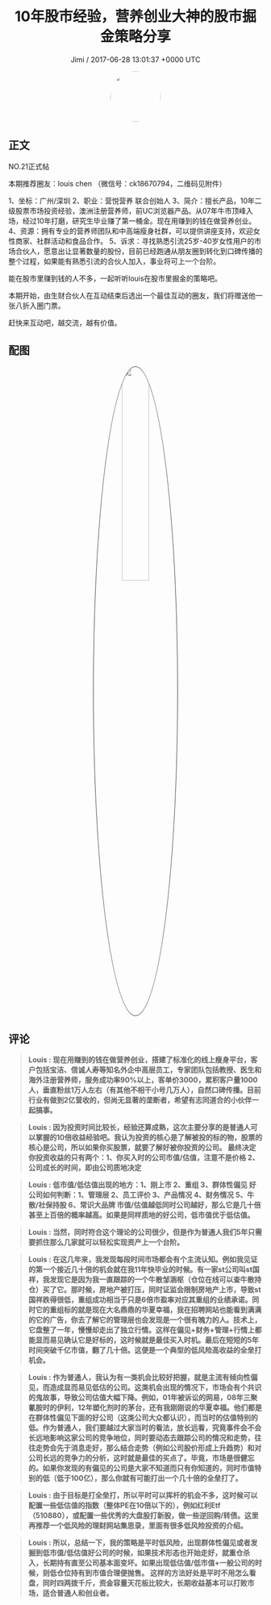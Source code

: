<h1 align="center">10年股市经验，营养创业大神的股市掘金策略分享</h1>
<p align="center">
    <a>Jimi / 2017-06-28 13:01:37 &#43;0000 UTC</a>
</p>

<div align="center">
    <img src="https://images.zsxq.com/FiWv5yIogjugrkjGNdMOpLbJJQQg?e=1590940799&amp;token=kIxbL07-8jAj8w1n4s9zv64FuZZNEATmlU_Vm6zD:3hf7dVV6u5P9ulK0iGgaBqJE7yo=" width="100" height="100" style="border:1px solid;border-radius:50%; color:#ffffff"/>
</div>

## 正文

<div>
 NO.21正式帖

本期推荐圈友：louis chen
（微信号：ck18670794，二维码见附件）

1、坐标：广州/深圳
2、职业：营悦营养 联合创始人
3、简介：擅长产品，10年二级股票市场投资经验，澳洲注册营养师，前UC浏览器产品。从07年牛市顶峰入场，经过10年打磨，研究生毕业赚了第一桶金。现在用赚到的钱在做营养创业。
4、资源：拥有专业的营养师团队和中高端瘦身社群，可以提供讲座支持，欢迎女性商家、社群活动和食品合作。
5、诉求：寻找熟悉引流25岁-40岁女性用户的市场合伙人，愿意出让显著数量的股份，目前已经跑通从朋友圈到转化到口碑传播的整个过程，如果能有熟悉引流的合伙人加入，事业将可上一个台阶。

能在股市里赚到钱的人不多，一起听听louis在股市里掘金的策略吧。

本期开始，由生财合伙人在互动结束后选出一个最佳互动的圈友，我们将赠送他一张八折入圈门票。

赶快来互动吧，越交流，越有价值。
</div>

## 配图
<div class="image" align="center">

<img src="https://images.zsxq.com/FnlMxOMfD_oFladc5SkCt9P_8qek?e=1590940799&amp;token=kIxbL07-8jAj8w1n4s9zv64FuZZNEATmlU_Vm6zD:Vaz6JjfPca577iHJKLTfNNRm73I=" width="33%" height="33%" style="border:1px solid;border-radius:50%; color:#3c3f41"/>

</div>

## 评论

<div align="left">
<div>

<blockquote >
<span> <strong>Louis : 现在用赚到的钱在做营养创业，搭建了标准化的线上瘦身平台，客户包括宝洁、信诚人寿等知名外企中高层员工，专家团队包括教授、医生和海外注册营养师，服务成功率90%以上，客单价3000，累积客户量1000人，垂直粉丝1万人左右（有其他不相干小号几万人），自然口碑传播。目前行业有做到2亿营收的，但尚无显著的垄断者，希望有志同道合的小伙伴一起搞事。 </strong></span>
</blockquote>

<blockquote >
<span> <strong>Louis : 因为投资时间比较长，经验还算成熟，这次主要分享的是普通人可以掌握的10倍收益经验吧。我认为投资的核心是了解被投的标的物，股票的核心是公司，所以如果你买股票，就要了解好被你投资的公司。
最终决定你投资收益的只有两个：1、你买入时的公司市值/估值，注意不是价格 2、公司成长的时间，即由公司质地决定 </strong></span>
</blockquote>

<blockquote >
<span> <strong>Louis : 低市值/低估值出现的地方：1、刚上市 2、重组 3、群体性偏见
好公司如何判断：1、管理层 2、员工评价 3、产品情况 4、财务情况 5、牛散/社保持股 6、常识大品牌
市值/估值越低同时公司越好，那么它是几十倍甚至上百倍的概率越高。如果是同样质地的好公司，低市值优于低估值。 </strong></span>
</blockquote>

<blockquote >
<span> <strong>Louis : 当然，同时符合这个理论的公司很少，但是作为普通人我们5年只需要抓住那么几家就可以轻松实现资产上一个台阶。 </strong></span>
</blockquote>

<blockquote >
<span> <strong>Louis : 在这几年来，我发现每段时间市场都会有个主流认知。例如我见证的第一个接近几十倍的机会就在我11年快毕业的时候。有一家st公司叫st国祥，我发现它是因为我一直跟踪的一个牛散邹涵枢（仓位在线可以查牛散持仓）买了它。那时候，房地产被打压，同时证监会限制房地产上市，导致st国祥跌得很低，重组成功相当于只是6倍市盈率对应其重组的业绩承诺。同时它的重组标的就是现在大名鼎鼎的华夏幸福，我在招聘网站也能看到满满的它的广告，你去了解它的管理层也会发现是一个很有魄力的人。技术上，它盘整了一年，慢慢却走出了独立行情。这样在偏见&#43;财务&#43;管理&#43;行情上都能显而易见确认它是好标的，这时候就是最佳买入时机。最后在短短的5年时间突破千亿市值，翻了几十倍。这便是一个典型的低风险高收益的全垒打机会。 </strong></span>
</blockquote>

<blockquote >
<span> <strong>Louis : 作为普通人，我认为有一类机会比较好把握，就是主流有倾向性偏见，而造成显而易见低估的公司。这类机会出现的情况下，市场会有个共识的鬼故事，导致公司估值大幅下降。例如，01年被诉讼的网易，08年三聚氰胺时的伊利，12年塑化剂时的茅台，还有我刚刚说的华夏幸福。他们都是在群体性偏见下面的好公司（这类公司大众都认识），而当时的估值特别的低。作为普通人，我们要越过大家当时的看法，放长远看，究竟事件会不会长远地影响这家公司的竞争地位，同时要动态去跟踪公司的情况和走势，往往走势会先于消息走好，那么结合走势（例如公司股价形成上升趋势）和对公司长远的竞争力的分析，这时就是最佳的买点了。毕竟，市场是很健忘的。如果你发现的有偏见的公司是大家不知道而只有你知道的，同时市值特别的低（低于100亿），那么你就有可能打出一个几十倍的全垒打了。 </strong></span>
</blockquote>

<blockquote >
<span> <strong>Louis : 由于目标是打全垒打，所以平时可以挥杆的机会不多，这时候可以配置一些低估值的指数（整体PE在10倍以下的），例如红利Etf（510880），或配置一些优秀的大盘股打新股，做一些逆回购/转债。这里再推荐一个低风险的理财网站集思录，里面有很多低风险投资的介绍。 </strong></span>
</blockquote>

<blockquote >
<span> <strong>Louis : 所以，总结一下，我的策略是平时低风险，出现群体性偏见或者发掘到低市值/低估值好公司的时候，如果技术形态也开始走好，就重仓杀入，长期持有直至公司基本面变坏。如果出现低估值/低市值&#43;一般公司的时候，则低仓位持有到市值合理便抛售。
这样的方法好处是平时不用怎么看盘，同时四两拨千斤，资金容量天花板比较大，长期收益基本可以打败市场，适合普通人和创业者。 </strong></span>
</blockquote>

</div>
</div>
